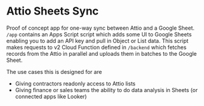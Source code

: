 # Attio Sheets Sync

Proof of concept app for one-way sync between Attio and a Google Sheet. `/app` contains an Apps Script script which adds some UI to Google Sheets enabling you to add an API key and pull in Object or List
data. This script makes requests to v2 Cloud Function defined in `/backend` which fetches records
from the Attio in parallel and uploads them in batches to the Google Sheet.

The use cases this is designed for are
- Giving contractors readonly access to Attio lists
- Giving finance or sales teams the ability to do data analysis in Sheets (or connected apps like Looker)

